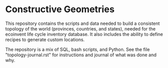 # Constructive Geometries #

This repository contains the scripts and data needed to build a consistent topology of the world (provinces, countries, and states), needed for the ecoinvent life cycle inventory database. It also includes the ability to define recipes to generate custom locations.

The repository is a mix of SQL, bash scripts, and Python. See the file "topology-journal.rst" for instructions and journal of what was done and why.